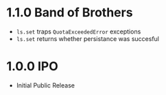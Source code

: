 # 1.1.0 Band of Brothers

- `ls.set` traps `QuotaExceededError` exceptions
- `ls.set` returns whether persistance was succesful

# 1.0.0 IPO

- Initial Public Release

